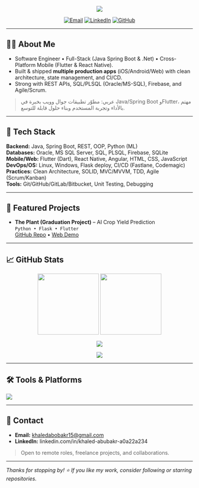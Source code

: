 <!-- Profile README for Khaled Abubakr -->

<p align="center">
  <img src="https://readme-typing-svg.herokuapp.com?duration=2500&pause=800&center=true&vCenter=true&width=700&lines=Khaled+Abubakr+Salama+Abdullah;Java+Spring+Boot+%26+Full-Stack;Cross-Platform+Mobile+Developer+%7C+Flutter+%26+React+Native;Welcome+to+my+GitHub+Profile+%F0%9F%91%8B" />
</p>

<p align="center">
  <a href="mailto:khaledabobakr15@gmail.com"><img alt="Email" src="https://img.shields.io/badge/Email-khaledabobakr15%40gmail.com-red?logo=gmail"></a>
  <a href="https://linkedin.com/in/khaled-abubakr-a0a22a234"><img alt="LinkedIn" src="https://img.shields.io/badge/LinkedIn-Khaled%20Abubakr-blue?logo=linkedin"></a>
  <a href="https://github.com/khaledabobakr16"><img alt="GitHub" src="https://img.shields.io/badge/GitHub-khaledabobakr16-000?logo=github"></a>
</p>

---

## 👨‍💻 About Me
- Software Engineer • Full-Stack (Java Spring Boot & .Net) • Cross-Platform Mobile (Flutter & React Native).
- Built & shipped **multiple production apps** (iOS/Android/Web) with clean architecture, state management, and CI/CD.
- Strong with REST APIs, SQL/PLSQL (Oracle/MS-SQL), Firebase, and Agile/Scrum.

> عربي: مطوّر تطبيقات جوال وويب بخبرة في Java/Spring Boot وFlutter، مهتم بالأداء وتجربة المستخدم وبناء حلول قابلة للتوسع.

---

## 🧰 Tech Stack
**Backend:** Java, Spring Boot, REST, OOP, Python (ML)  
**Databases:** Oracle, MS SQL Server, SQL, PLSQL, Firebase, SQLite  
**Mobile/Web:** Flutter (Dart), React Native, Angular, HTML, CSS, JavaScript  
**DevOps/OS:** Linux, Windows, Flask deploy, CI/CD (Fastlane, Codemagic)  
**Practices:** Clean Architecture, SOLID, MVC/MVVM, TDD, Agile (Scrum/Kanban)  
**Tools:** Git/GitHub/GitLab/Bitbucket, Unit Testing, Debugging

---

## 📱 Featured Projects
- **The Plant (Graduation Project)** – AI Crop Yield Prediction  
  `Python • Flask • Flutter`  
  <a href="https://github.com/khaledabobakr16/the_plant">GitHub Repo</a> • <a href="https://sweet-ganache-4826c0.netlify.app/">Web Demo</a>

---

## 📈 GitHub Stats
<p align="center">
  <img src="https://github-readme-stats.vercel.app/api?username=khaledabobakr16&show_icons=true&include_all_commits=true&count_private=true" height="165" />
  <img src="https://github-readme-stats.vercel.app/api/top-langs/?username=khaledabobakr16&layout=compact" height="165" />
</p>

<p align="center">
  <img src="https://github-readme-streak-stats.herokuapp.com/?user=khaledabobakr16" />
</p>

<p align="center">
  <img src="https://github-profile-trophy.vercel.app/?username=khaledabobakr16&theme=flat&row=1&column=6" />
</p>

---

## 🛠️ Tools & Platforms
<p align="left">
  <img src="https://skillicons.dev/icons?i=java,spring,flutter,dart,react,angular,js,html,css,python,firebase,sqlite,postgres,linux,git,github,gitlab,bitbucket,fastlane&perline=10" />
</p>

---

## 🤝 Contact
- **Email:** khaledabobakr15@gmail.com  
- **LinkedIn:** linkedin.com/in/khaled-abubakr-a0a22a234  

> Open to remote roles, freelance projects, and collaborations.

---

*Thanks for stopping by! ⭐ If you like my work, consider following or starring repositories.*
